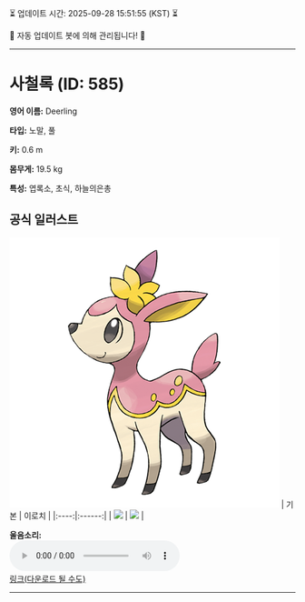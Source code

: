 
⏳ 업데이트 시간: 2025-09-28 15:51:55 (KST) ⏳

🤖 자동 업데이트 봇에 의해 관리됩니다! 🤖

---

# 사철록 (ID: 585)
**영어 이름:** Deerling

**타입:** 노말, 풀

**키:** 0.6 m

**몸무게:** 19.5 kg

**특성:** 엽록소, 초식, 하늘의은총

## 공식 일러스트
![](https://raw.githubusercontent.com/PokeAPI/sprites/master/sprites/pokemon/other/official-artwork/585.png)
| 기본 | 이로치 |
|:----:|:------:|
| <img src="http://play.pokemonshowdown.com/sprites/ani/deerling.gif" width="200"> | <img src="http://play.pokemonshowdown.com/sprites/ani-shiny/deerling.gif" width="200"> |

**울음소리:**<br><audio controls src="https://raw.githubusercontent.com/PokeAPI/cries/main/cries/pokemon/latest/585.ogg"></audio><br> [링크(다운로드 될 수도)](https://raw.githubusercontent.com/PokeAPI/cries/main/cries/pokemon/latest/585.ogg)


---
